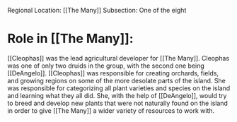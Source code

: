 Regional Location: [[The Many]]
Subsection: One of the eight
# Role in [[The Many]]:
[[Cleophas]] was the lead agricultural developer for [[The Many]]. Cleophas was one of only two druids in the group, with the second one being [[DeAngelo]]. [[Cleophas]] was responsible for creating orchards, fields, and growing regions on some of the more desolate parts of the island. She was responsible for categorizing all plant varieties and species on the island and learning what they all did. She, with the help of [[DeAngelo]], would try to breed and develop new plants that were not naturally found on the island in order to give [[The Many]] a wider variety of resources to work with.
